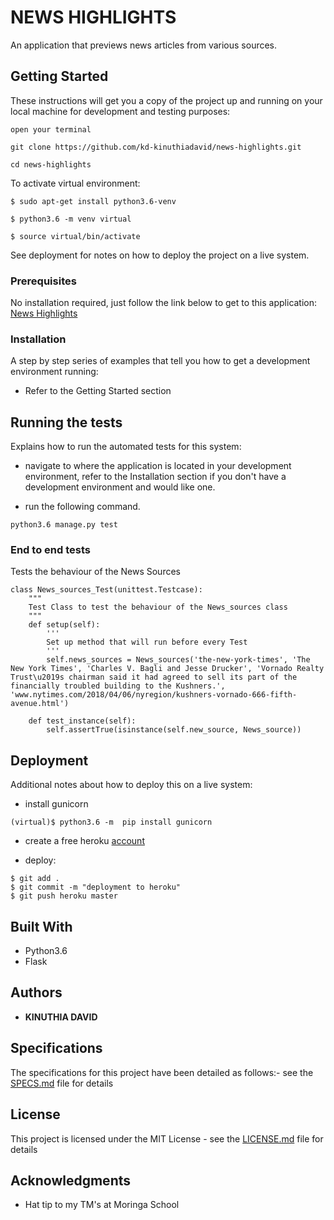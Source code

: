 # NEWS HIGHLIGHTS

An application that previews news articles from  various sources.

## Getting Started

These instructions will get you  a copy of the project up  and running on your local machine  for development and testing  purposes:

```
open your terminal
```

```
git clone https://github.com/kd-kinuthiadavid/news-highlights.git

```
```
cd news-highlights

```
To activate  virtual environment:

```
$ sudo apt-get install python3.6-venv

```

```
$ python3.6 -m venv virtual

```
```
$ source virtual/bin/activate

```

See deployment for notes on how to deploy the project on a live system.

### Prerequisites

No installation required, just follow the link below to get to this application:
[News Highlights]( https://github.com/kd-kinuthiadavid/news-highlights.git)


### Installation

A step by step series of examples that tell you how to get a development environment running:

* Refer to the Getting Started section

## Running the tests

Explains how to run the automated tests for this system:

* navigate to where the application is located in your development environment, refer to the Installation section if you don't have a development environment and would like one.

* run the following command.

```
python3.6 manage.py test

```

### End to end tests

Tests the behaviour of the News Sources

```
class News_sources_Test(unittest.Testcase):
    """
    Test Class to test the behaviour of the News_sources class
    """
    def setup(self):
        '''
        Set up method that will run before every Test
        '''
        self.news_sources = News_sources('the-new-york-times', 'The New York Times', 'Charles V. Bagli and Jesse Drucker', 'Vornado Realty Trust\u2019s chairman said it had agreed to sell its part of the financially troubled building to the Kushners.', 'www.nytimes.com/2018/04/06/nyregion/kushners-vornado-666-fifth-avenue.html')

    def test_instance(self):
        self.assertTrue(isinstance(self.new_source, News_source))

```

## Deployment

Additional notes about how to deploy this on a live system:

* install gunicorn
```
(virtual)$ python3.6 -m  pip install gunicorn

```
* create a free heroku [account](https://signup.heroku.com/)

* deploy:

```
$ git add .
$ git commit -m "deployment to heroku"
$ git push heroku master
```

## Built With

* Python3.6
* Flask



## Authors

* **KINUTHIA DAVID**

## Specifications

The specifications for this project have been detailed as follows:- see the [SPECS.md](SPECS.md) file for details

## License

This project is licensed under the MIT License - see the [LICENSE.md](LICENSE.md) file for details

## Acknowledgments

* Hat tip to my TM's at Moringa School

